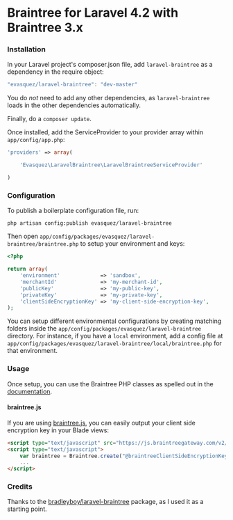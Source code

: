 
Braintree for Laravel 4.2 with Braintree 3.x
============================================

### Installation

In your Laravel project's composer.json file, add `laravel-braintree` as a dependency in the require object:

```js
"evasquez/laravel-braintree": "dev-master"
```
    
You do *not* need to add any other dependencies, as `laravel-braintree` loads in the other dependencies automatically.

Finally, do a `composer update`.

Once installed, add the ServiceProvider to your provider array within `app/config/app.php`:

```php
'providers' => array(

    'Evasquez\LaravelBraintree\LaravelBraintreeServiceProvider'

)
```

### Configuration

To publish a boilerplate configuration file, run:

```shell
php artisan config:publish evasquez/laravel-braintree
```

Then open `app/config/packages/evasquez/laravel-braintree/braintree.php` to setup your environment and keys:

```php
<?php

return array(
	'environment'             => 'sandbox',
	'merchantId'              => 'my-merchant-id',
	'publicKey'               => 'my-public-key',
	'privateKey'              => 'my-private-key',
	'clientSideEncryptionKey' => 'my-client-side-encryption-key',
);
```

You can setup different environmental configurations by creating matching folders inside the `app/config/packages/evasquez/laravel-braintree` directory. For instance, if you have a `local` environment, add a config file at `app/config/packages/evasquez/laravel-braintree/local/braintree.php` for that environment.

### Usage

Once setup, you can use the Braintree PHP classes as spelled out in the [documentation](https://www.braintreepayments.com/docs/php/transactions/overview).

#### braintree.js

If you are using [braintree.js](https://www.braintreepayments.com/docs/javascript), you can easily output your client side encryption key in your Blade views:

~~~html
<script type="text/javascript" src="https://js.braintreegateway.com/v2/braintree.js"></script>
<script type="text/javascript">
    var braintree = Braintree.create("@braintreeClientSideEncryptionKey");
    ...
</script>
~~~

### Credits

Thanks to the [bradleyboy/laravel-braintree](https://github.com/bradleyboy/laravel-braintree) package, as I used it as a starting point.